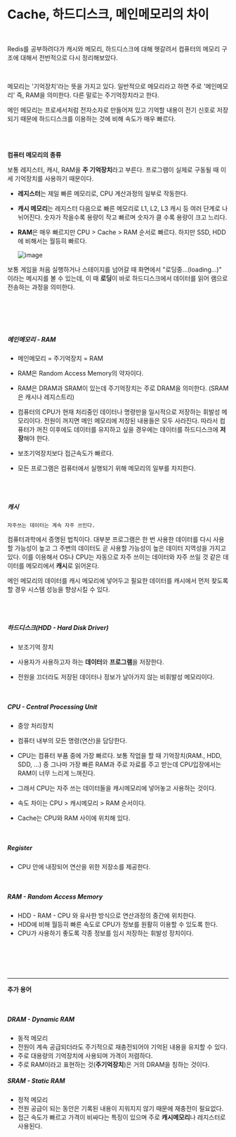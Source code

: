 # Cache, 하드디스크, 메인메모리의 차이

<br/>

 Redis를 공부하려다가 캐시와 메모리, 하드디스크에 대해 헷갈려서 컴퓨터의 메모리 구조에 대해서 전반적으로 다시 정리해보았다.

<br/>

 메모리는 '기억장치'라는 뜻을 가지고 있다. 일반적으로 메모리라고 하면 주로 '메인메모리' 즉, RAM을 의미한다. 다른 말로는 주기억장치라고 한다.

 메인 메모리는 프로세서처럼 전자소자로 만들어져 있고 기억할 내용이 전기 신호로 저장되기 때문에 하드디스크를 이용하는 것에 비해 속도가 매우 빠르다.

<br/><br/>

**컴퓨터 메모리의 종류**

보통 레지스터, 캐시, RAM을 **주 기억장치**라고 부른다. 프로그램이 실제로 구동될 때 이 세 기억장치를 사용하기 때문이다.

- **레지스터**는 제일 빠른 메모리로, CPU 계산과정의 일부로 작동한다.

- **캐시 메모리**는 레지스터 다음으로 빠른 메모리로 L1, L2, L3 캐시 등 여러 단계로 나뉘어진다. 숫자가 작을수록 용량이 작고 빠르며 숫자가 클 수록 용량이 크고 느리다. 

- **RAM**은 매우 빠르지만 CPU > Cache > RAM 순서로 빠르다. 하지만 SSD, HDD에 비해서는 월등히 빠르다.

  ![image](https://user-images.githubusercontent.com/33229855/76620915-998bb080-6571-11ea-8a0e-99ef199d6f6e.png)

  

 보통 게임을 처음 실행하거나 스테이지를 넘어갈 때 화면에서 "로딩중...(loading...)" 이라는 메시지를 볼 수 있는데, 이 때 **로딩**이 바로 하드디스크에서 데이터를 읽어 램으로 전송하는 과정을 의미한다.

<br/><br/>

<br/>

##### **메인메모리 - RAM**

- 메인메모리 = 주기억장치 = RAM

- RAM은 Random Access Memory의 약자이다.
- RAM은 DRAM과 SRAM이 있는데 주기억장치는 주로 DRAM을 의미한다. (SRAM은 캐시나 레지스트리)
- 컴퓨터의 CPU가 현재 처리중인 데이터나 명령만을 일시적으로 저장하는 휘발성 메모리이다. 전원이 꺼지면 메인 메모리에 저장된 내용들은 모두 사라진다. 따라서 컴퓨터가 꺼진 이후에도 데이터를 유지하고 싶을 경우에는 데이터를 하드디스크에 **저장**해야 한다.
- 보조기억장치보다 접근속도가 빠르다.
- 모든 프로그램은 컴퓨터에서 실행되기 위해 메모리의 일부를 차지한다.

<br/><br/>

##### **캐시**

```
자주쓰는 데이터는 계속 자주 쓰인다.
```

 컴퓨터과학에서 증명된 법칙이다. 대부분 프로그램은 한 번 사용한 데이터를 다시 사용할 가능성이 높고 그 주변의 데이터도 곧 사용할 가능성이 높은 데이터 지역성을 가지고 있다. 이를 이용해서 OS나 CPU는 자동으로 자주 쓰이는 데이터와 자주 쓰일 것 같은 데이터를 메모리에서 **캐시**로 읽어온다.

 메인 메모리의 데이터를 캐시 메모리에 넣어두고 필요한 데이터를 캐시에서 먼저 찾도록 할 경우 시스템 성능을 향상시킬 수 있다.

<br/><br/>

##### **하드디스크(HDD - Hard Disk Driver)**

- 보조기억 장치

- 사용자가 사용하고자 하는 **데이터**와 **프로그램**을 저장한다.

- 전원을 끄더라도 저장된 데이터나 정보가 날아가지 않는 비휘발성 메모리이다.

<br/>

##### **CPU - Central Processing Unit**

- 중앙 처리장치
- 컴퓨터 내부의 모든 명령(연산)을 담당한다.

- CPU는 컴퓨터 부품 중에 가장 빠르다. 보통 작업을 할 때 기억장치(RAM., HDD, SDD, ...) 중 그나마 가장 빠른 RAM과 주로 자료를 주고 받는데 CPU입장에서는 RAM이 너무 느리게 느껴진다.
- 그래서 CPU는 자주 쓰는 데이터들을 캐시메모리에 넣어놓고 사용하는 것이다. 
- 속도 차이는 CPU > 캐시메모리 > RAM 순서이다.
- Cache는 CPU와 RAM 사이에 위치해 있다.

<br/>

##### **Register**

- CPU 안에 내장되어 연산을 위한 저장소를 제공한다.

<br/>

##### **RAM - Random Access Memory**

- HDD - RAM - CPU 와 유사한 방식으로 연산과정의 중간에 위치한다.
- HDD에 비해 월등히 빠른 속도로 CPU가 정보를 원활히 이용할 수 있도록 한다.
- CPU가 사용하기 좋도록 각종 정보를 임시 저장하는 휘발성 장치이다.



<br/>

<br/><br/>



<hr/>

**추가 용어** 

<br/>

##### DRAM - Dynamic RAM

- 동적 메모리
- 전원이 계속 공급되더라도 주기적으로 재충전되어야 기억된 내용을 유지할 수 있다.
- 주로 대용량의 기억장치에 사용되며 가격이 저렴하다.
- 주로 RAM이라고 표현하는 것(**주기억장치**)은 거의 DRAM을 칭하는 것이다.



##### SRAM - Static RAM

- 정적 메모리
- 전원 공급이 되는 동안은 기록된 내용이 지워지지 않기 때문에 재충전이 필요없다.
- 접근 속도가 빠르고 가격이 비싸다는 특징이 있으며 주로 **캐시메모리**나 레지스터로 사용된다.

<br/><br/>